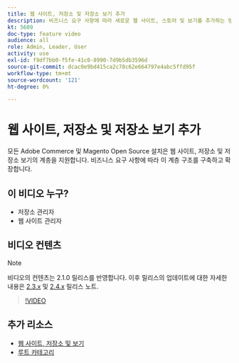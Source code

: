 ```yaml
---
title: 웹 사이트, 저장소 및 저장소 보기 추가
description: 비즈니스 요구 사항에 따라 새로운 웹 사이트, 스토어 및 보기를 추가하는 방법을 알아봅니다.
kt: 5609
doc-type: feature video
audience: all
role: Admin, Leader, User
activity: use
exl-id: f9df7bb0-f5fe-41c0-8990-7d9b5db3596d
source-git-commit: dcac0e9bd415ca2c78c62e664797e4abc5ffd95f
workflow-type: tm+mt
source-wordcount: '121'
ht-degree: 0%

---
```


# 웹 사이트, 저장소 및 저장소 보기 추가

모든 Adobe Commerce 및 Magento Open Source 설치은 웹 사이트, 저장소 및 저장소 보기의 계층을 지원합니다. 비즈니스 요구 사항에 따라 이 계층 구조를 구축하고 확장합니다.

## 이 비디오 누구?

- 저장소 관리자
- 웹 사이트 관리자

## 비디오 컨텐츠

>[!NOTE]
>
>비디오의 컨텐츠는 2.1.0 릴리스를 반영합니다. 이후 릴리스의 업데이트에 대한 자세한 내용은 [2.3.x](https://devdocs.magento.com/guides/v2.3/release-notes/bk-release-notes.html) 및 [2.4.x](https://devdocs.magento.com/guides/v2.4/release-notes/bk-release-notes.html) 릴리스 노트.

>[!VIDEO](https://video.tv.adobe.com/v/35787?quality=12&learn=on)

## 추가 리소스

- [웹 사이트, 저장소 및 보기](https://docs.magento.com/user-guide/stores/websites-stores-views.html)
- [루트 카테고리](https://docs.magento.com/user-guide/catalog/category-root.html)
